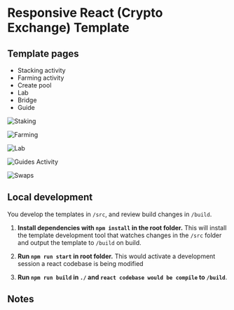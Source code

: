 # Responsive React (Crypto Exchange) Template

## Template pages 
* Stacking activity
* Farming activity
* Create pool
* Lab
* Bridge
* Guide 

![Staking](https://firebasestorage.googleapis.com/v0/b/re-bench.appspot.com/o/Screenshot%20from%202021-07-21%2017-53-45.png?alt=media&token=cc160b15-e90b-48b5-9760-dfba65d4d36f)


![Farming](https://firebasestorage.googleapis.com/v0/b/re-bench.appspot.com/o/Screenshot%20from%202021-07-21%2017-53-56.png?alt=media&token=400d8e6b-4b5b-4073-b20e-a8e8994bbfcb)

![Lab](https://firebasestorage.googleapis.com/v0/b/re-bench.appspot.com/o/Screenshot%20from%202021-07-21%2017-54-19.png?alt=media&token=6260d3f6-d887-4057-8ed1-fe11cf9f63d1)

![Guides Activity](https://firebasestorage.googleapis.com/v0/b/re-bench.appspot.com/o/Screenshot%20from%202021-07-21%2017-54-37.png?alt=media&token=aec295f2-499c-4047-b6a8-8f3585c43406)

![Swaps](https://firebasestorage.googleapis.com/v0/b/re-bench.appspot.com/o/Screenshot%20from%202021-07-23%2012-03-09.png?alt=media&token=fe108b66-12d4-4424-b0f7-ac071a3cdc94)
## Local development

You develop the templates in `/src`, and review build changes in `/build`.

1. **Install dependencies with `npm install` in the root folder.** This will install the template development tool that watches changes in the `/src` folder and output the template to `/build` on  build.

2. **Run `npm run start` in root folder.** This would activate a development session a react codebase is being modified

3. **Run `npm run build` in `./` and `react codebase would be compile` to `/build`**.
## Notes
